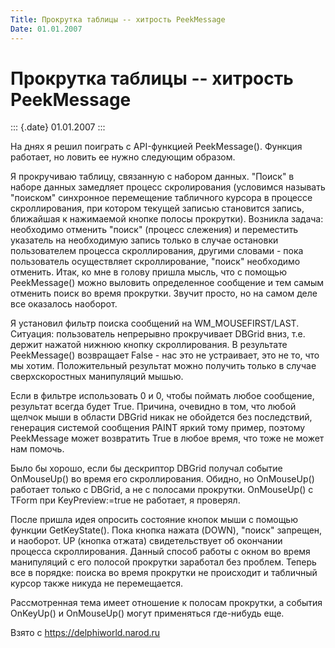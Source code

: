 ```yaml
---
Title: Прокрутка таблицы -- хитрость PeekMessage
Date: 01.01.2007
---
```



Прокрутка таблицы -- хитрость PeekMessage
=========================================

::: {.date}
01.01.2007
:::

На днях я решил поиграть с API-функцией PeekMessage(). Функция работает,
но ловить ее нужно следующим образом.

Я прокручиваю таблицу, связанную с набором данных. "Поиск" в наборе
данных замедляет процесс скролирования (условимся называть "поиском"
синхронное перемещение табличного курсора в процессе скроллирования, при
котором текущей записью становится запись, ближайшая к нажимаемой кнопке
полосы прокрутки). Возникла задача: необходимо отменить "поиск"
(процесс слежения) и переместить указатель на необходимую запись только
в случае остановки пользователем процесса скроллирования, другими
словами - пока пользователь осуществляет скроллирование, "поиск"
необходимо отменить. Итак, ко мне в голову пришла мысль, что с помощью
PeekMessage() можно выловить определенное сообщение и тем самым отменить
поиск во время прокрутки. Звучит просто, но на самом деле все оказалось
наоборот.

Я установил фильтр поиска сообщений на WM\_MOUSEFIRST/LAST. Ситуация:
пользователь непрерывно прокручивает DBGrid вниз, т.е. держит нажатой
нижнюю кнопку скроллирования. В результате PeekMessage() возвращает
False - нас это не устраивает, это не то, что мы хотим. Положительный
результат можно получить только в случае сверхскоростных манипуляций
мышью.

Если в фильтре использовать 0 и 0, чтобы поймать любое сообщение,
результат всегда будет True. Причина, очевидно в том, что любой щелчок
мыши в области DBGrid никак не обойдется без последствий, генерация
системой сообщения PAINT яркий тому пример, поэтому PeekMessage может
возвратить True в любое время, что тоже не может нам помочь.

Было бы хорошо, если бы дескриптор DBGrid получал событие OnMouseUp() во
время его скроллирования. Обидно, но OnMouseUp() работает только с
DBGrid, а не с полосами прокрутки. OnMouseUp() с TForm при
KeyPreview:=true не работает, я проверял.

После пришла идея опросить состояние кнопок мыши с помощью функции
GetKeyState(). Пока кнопка нажата (DOWN), "поиск" запрещен, и
наоборот. UP (кнопка отжата) свидетельствует об окончании процесса
скроллирования. Данный способ работы с окном во время манипуляций с его
полосой прокрутки заработал без проблем. Теперь все в порядке: поиска во
время прокрутки не происходит и табличный курсор также никуда не
перемещается.

Рассмотренная тема имеет отношение к полосам прокрутки, а события
OnKeyUp() и OnMouseUp() могут применяться где-нибудь еще.

Взято с <https://delphiworld.narod.ru>
